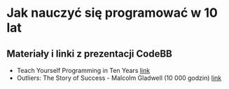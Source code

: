 # Jak nauczyć się programować w 10 lat

## Materiały i linki z prezentacji CodeBB

- Teach Yourself Programming in Ten Years [link](http://norvig.com/21-days.html)
- Outliers: The Story of Success - Malcolm Gladwell (10 000 godzin) [link](https://www.amazon.com/Outliers-Story-Success-Malcolm-Gladwell/dp/0316017922)

